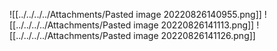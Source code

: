 ![[../../../../Attachments/Pasted image 20220826140955.png]]
![[../../../../Attachments/Pasted image 20220826141113.png]]
![[../../../../Attachments/Pasted image 20220826141126.png]]